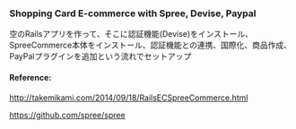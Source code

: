### Shopping Card E-commerce with Spree, Devise, Paypal

空のRailsアプリを作って、そこに認証機能(Devise)をインストール、SpreeCommerce本体をインストール、認証機能との連携、国際化、商品作成、PayPalプラグインを追加という流れでセットアップ

#### Reference:

http://takemikami.com/2014/09/18/RailsECSpreeCommerce.html

https://github.com/spree/spree

